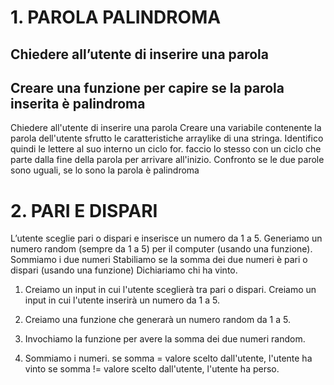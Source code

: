 # 1. PAROLA PALINDROMA 

## Chiedere all’utente di inserire una parola
## Creare una funzione per capire se la parola inserita è palindroma

Chiedere all'utente di inserire una parola
Creare una variabile contenente la parola dell'utente
sfrutto le caratteristiche arraylike di una stringa.
Identifico quindi le lettere al suo interno un ciclo for.
faccio lo stesso con un ciclo che parte dalla fine della parola per arrivare all'inizio.
Confronto se le due parole sono uguali, se lo sono la parola è palindroma



# 2. PARI E DISPARI

L’utente sceglie pari o dispari e inserisce un numero da 1 a 5.
Generiamo un numero random (sempre da 1 a 5) per il computer (usando una funzione).
Sommiamo i due numeri
Stabiliamo se la somma dei due numeri è pari o dispari (usando una funzione)
Dichiariamo chi ha vinto.

1. Creiamo un input in cui l'utente sceglierà tra pari o dispari.
    Creiamo un input in cui l'utente inserirà un numero da 1 a 5.

2. Creiamo una funzione che generarà un numero random da 1 a 5.
3. Invochiamo la funzione per avere la somma dei due numeri random.
4. Sommiamo i  numeri.
    se somma = valore scelto dall'utente, l'utente ha vinto
    se somma != valore scelto dall'utente, l'utente ha perso.